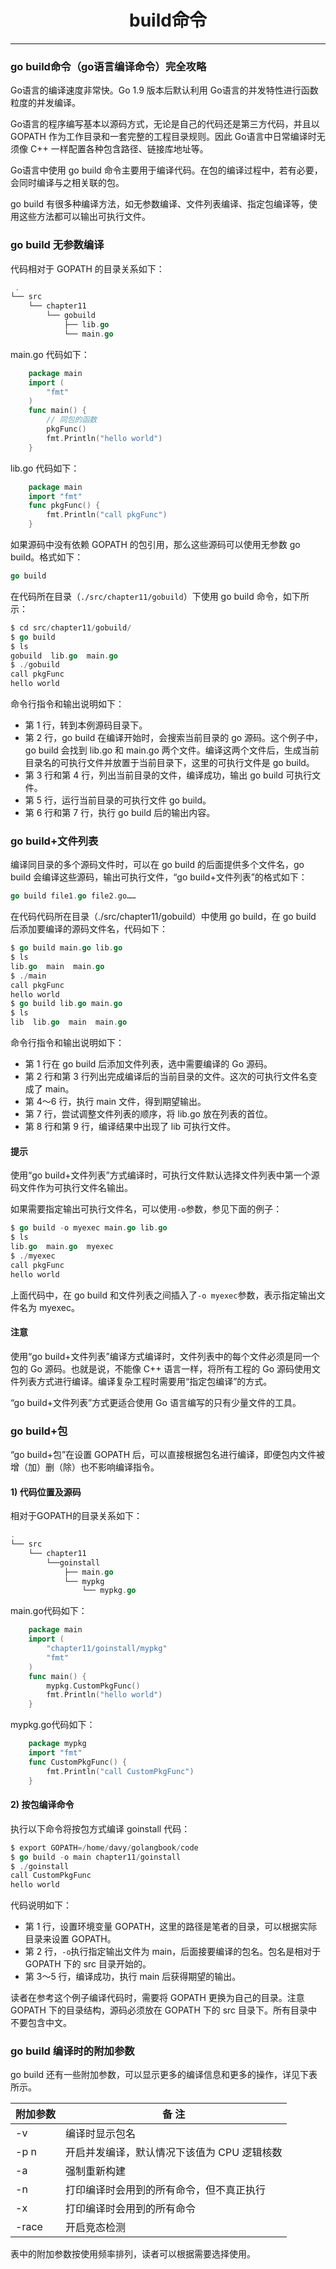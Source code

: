 <center><h1>build命令</h1></center>

---

### go build命令（go语言编译命令）完全攻略

Go语言的编译速度非常快。Go 1.9 版本后默认利用 Go语言的并发特性进行函数粒度的并发编译。

Go语言的程序编写基本以源码方式，无论是自己的代码还是第三方代码，并且以 GOPATH 作为工作目录和一套完整的工程目录规则。因此 Go语言中日常编译时无须像 C++ 一样配置各种包含路径、链接库地址等。

Go语言中使用 go build 命令主要用于编译代码。在包的编译过程中，若有必要，会同时编译与之相关联的包。

go build 有很多种编译方法，如无参数编译、文件列表编译、指定包编译等，使用这些方法都可以输出可执行文件。

### go build 无参数编译

代码相对于 GOPATH 的目录关系如下：

```go
 .
└── src
    └── chapter11
        └── gobuild
            ├── lib.go
            └── main.go
```

main.go 代码如下：

```go
    package main
    import (
        "fmt"
    )
    func main() {
        // 同包的函数
        pkgFunc()
        fmt.Println("hello world")
    }
```

lib.go 代码如下：

```go
    package main
    import "fmt"
    func pkgFunc() {
        fmt.Println("call pkgFunc")
    }
```

如果源码中没有依赖 GOPATH 的包引用，那么这些源码可以使用无参数 go build。格式如下：

```go
go build
```

在代码所在目录（`./src/chapter11/gobuild`）下使用 go build 命令，如下所示：

```go
$ cd src/chapter11/gobuild/
$ go build
$ ls
gobuild  lib.go  main.go
$ ./gobuild
call pkgFunc
hello world
```

命令行指令和输出说明如下：

- 第 1 行，转到本例源码目录下。
- 第 2 行，go build 在编译开始时，会搜索当前目录的 go 源码。这个例子中，go build 会找到 lib.go 和 main.go 两个文件。编译这两个文件后，生成当前目录名的可执行文件并放置于当前目录下，这里的可执行文件是 go build。
- 第 3 行和第 4 行，列出当前目录的文件，编译成功，输出 go build 可执行文件。
- 第 5 行，运行当前目录的可执行文件 go build。
- 第 6 行和第 7 行，执行 go build 后的输出内容。

### go build+文件列表

编译同目录的多个源码文件时，可以在 go build 的后面提供多个文件名，go build 会编译这些源码，输出可执行文件，“go build+文件列表”的格式如下：

```go
go build file1.go file2.go……
```

在代码代码所在目录（./src/chapter11/gobuild）中使用 go build，在 go build 后添加要编译的源码文件名，代码如下：

```go
$ go build main.go lib.go
$ ls
lib.go  main  main.go
$ ./main
call pkgFunc
hello world
$ go build lib.go main.go
$ ls
lib  lib.go  main  main.go
```

命令行指令和输出说明如下：

- 第 1 行在 go build 后添加文件列表，选中需要编译的 Go 源码。
- 第 2 行和第 3 行列出完成编译后的当前目录的文件。这次的可执行文件名变成了 main。
- 第 4～6 行，执行 main 文件，得到期望输出。
- 第 7 行，尝试调整文件列表的顺序，将 lib.go 放在列表的首位。
- 第 8 行和第 9 行，编译结果中出现了 lib 可执行文件。

#### 提示

使用“go build+文件列表”方式编译时，可执行文件默认选择文件列表中第一个源码文件作为可执行文件名输出。

如果需要指定输出可执行文件名，可以使用`-o`参数，参见下面的例子：

```go
$ go build -o myexec main.go lib.go
$ ls
lib.go  main.go  myexec
$ ./myexec
call pkgFunc
hello world
```

上面代码中，在 go build 和文件列表之间插入了`-o myexec`参数，表示指定输出文件名为 myexec。

#### 注意

使用“go build+文件列表”编译方式编译时，文件列表中的每个文件必须是同一个包的 Go 源码。也就是说，不能像 C++ 语言一样，将所有工程的 Go 源码使用文件列表方式进行编译。编译复杂工程时需要用“指定包编译”的方式。

“go build+文件列表”方式更适合使用 Go 语言编写的只有少量文件的工具。

### go build+包

“go build+包”在设置 GOPATH 后，可以直接根据包名进行编译，即便包内文件被增（加）删（除）也不影响编译指令。

#### 1) 代码位置及源码

相对于GOPATH的目录关系如下：

```go
.
└── src
    └── chapter11
        └──goinstall
            ├── main.go
            └── mypkg
                └── mypkg.go
```

main.go代码如下：

```go
    package main
    import (
        "chapter11/goinstall/mypkg"
        "fmt"
    )
    func main() {
        mypkg.CustomPkgFunc()
        fmt.Println("hello world")
    }
```

mypkg.go代码如下：

```go
    package mypkg
    import "fmt"
    func CustomPkgFunc() {
        fmt.Println("call CustomPkgFunc")
    }
```

#### 2) 按包编译命令

执行以下命令将按包方式编译 goinstall 代码：

```go
$ export GOPATH=/home/davy/golangbook/code
$ go build -o main chapter11/goinstall
$ ./goinstall
call CustomPkgFunc
hello world
```

代码说明如下：

- 第 1 行，设置环境变量 GOPATH，这里的路径是笔者的目录，可以根据实际目录来设置 GOPATH。
- 第 2 行，`-o`执行指定输出文件为 main，后面接要编译的包名。包名是相对于 GOPATH 下的 src 目录开始的。
- 第 3～5 行，编译成功，执行 main 后获得期望的输出。

读者在参考这个例子编译代码时，需要将 GOPATH 更换为自己的目录。注意 GOPATH 下的目录结构，源码必须放在 GOPATH 下的 src 目录下。所有目录中不要包含中文。

### go build 编译时的附加参数

go build 还有一些附加参数，可以显示更多的编译信息和更多的操作，详见下表所示。

| 附加参数 | 备 注                                       |
| -------- | ------------------------------------------- |
| -v       | 编译时显示包名                              |
| -p n     | 开启并发编译，默认情况下该值为 CPU 逻辑核数 |
| -a       | 强制重新构建                                |
| -n       | 打印编译时会用到的所有命令，但不真正执行    |
| -x       | 打印编译时会用到的所有命令                  |
| -race    | 开启竞态检测                                |

表中的附加参数按使用频率排列，读者可以根据需要选择使用。


